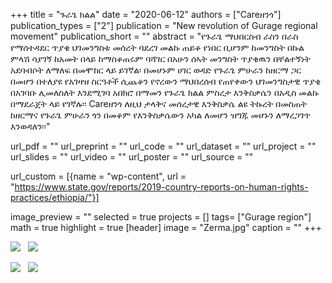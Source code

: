 +++
title = "ጉራጌ ክልል"
date = "2020-06-12"
authors = ["Careዘንጎ"]
publication_types = ["2"]
publication = "New revolution of Gurage regional movement"
publication_short = ""
abstract = "የጉራጌ ማህበርስብ ራስን በራስ የማሰተዳደር ጥያቄ ህገመንግስቱ መሰረት ባደረገ መልኩ ጠይቆ የነበር ቢሆንም ከመንግስት በኩል ምላሽ ሳያገኝ ከአመት በላይ ከማስቆጠሩም ባሻገር በአሁን ሰኣት መንግስት ጥያቄዉን በቸልተኝነት አደባብሶት ለማለፍ በመሞከር ላይ ይገኛል፡ በመሆኑም ሀገር ወዳድ የጉራጌ ምሁራን ከዘርማ ጋር በመሆን በተለያዩ የአገዛዝ ስርዓቶች ሲጨቆን የኖረውን ማህበረሰብ የጠየቀውን ህገመንግስታዊ ጥያቄ በአገባቡ ሊመለስለት እንደሚገባ አበክሮ በማመን የጉራጌ ክልል ምስረታ እንቅስቃሴን በአዲስ መልኩ በማደራጀት ላይ የገኛሉ፡፡  Careዘንጎ  ለዚህ ታላቅና መሰረታዊ እንቅስቃሴ ልዩ ትኩረት በመስጠት ከዘርማና የጉራጌ ምሁራን ጎን በመቆም የእንቅስቃሴውን አካል ለመሆን ዝግጁ መሆኑን ለማረጋገጥ እንወዳለን፡፡"

url_pdf = ""
url_preprint = ""
url_code = ""
url_dataset = ""
url_project = ""
url_slides = ""
url_video = ""
url_poster = ""
url_source = ""

url_custom = [{name = "wp-content", url = "https://www.state.gov/reports/2019-country-reports-on-human-rights-practices/ethiopia/"}]

image_preview = ""
selected = true
projects = []
tags= ["Gurage region"]
math = true
highlight = true
[header]
image = "Zerma.jpg"
caption = ""
+++

 <img src="/img/GurageKilil.jpg"/> &nbsp;  <img src="/img/Gkilil.jpg"/>



<img src="/img/kilil.jpg"/>  &nbsp; <img src="/img/Animated_flag.gif"/>
